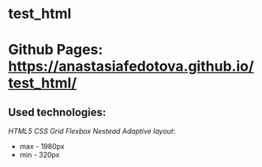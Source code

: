 # test_html

# Github Pages: https://anastasiafedotova.github.io/test_html/

## Used technologies:
*HTML5*
*CSS*
*Grid*
*Flexbox*
*Nestead*
*Adaptive layout*:
* max - 1980px
* min - 320px
